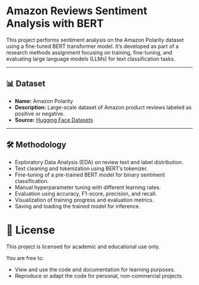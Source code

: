 # Amazon Reviews Sentiment Analysis with BERT

This project performs sentiment analysis on the Amazon Polarity dataset using a fine-tuned BERT transformer model.
It’s developed as part of a research methods assignment focusing on training, fine-tuning, and evaluating large language models (LLMs) for text classification tasks.

---

## 📊 Dataset

- **Name:** Amazon Polarity
- **Description:** Large-scale dataset of Amazon product reviews labeled as positive or negative.
- **Source:** [Hugging Face Datasets](https://huggingface.co/datasets/mteb/amazon_polarity)

---

## 🛠️ Methodology

- Exploratory Data Analysis (EDA) on review text and label distribution.
- Text cleaning and tokenization using BERT’s tokenizer.
- Fine-tuning of a pre-trained BERT model for binary sentiment classification.
- Manual hyperparameter tuning with different learning rates.
- Evaluation using accuracy, F1-score, precision, and recall.
- Visualization of training progress and evaluation metrics.
- Saving and loading the trained model for inference.

# 📄 License

This project is licensed for academic and educational use only.

You are free to:

- View and use the code and documentation for learning purposes.
- Reproduce or adapt the code for personal, non-commercial projects.
